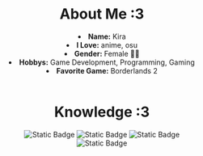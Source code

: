 <body>
  <center>
<h1 align="center">About Me :3</h1>
<li>
  <b>Name:</b> Kira
</li>
<li>
  <b>I Love:</b> anime, osu
</li>
<li>
  <b>Gender:</b> Female 🏳️‍⚧️
</li>
<li>
  <b>Hobbys:</b> Game Development, Programming, Gaming
</li>
<li>
  <b>Favorite Game:</b> Borderlands 2
</li>
<br>
<h1 align="center">Knowledge :3</h1>
<p align="center"><img alt="Static Badge" src="https://img.shields.io/badge/C%23-%23512BD4?style=for-the-badge&logo=csharp&labelColor=%23512BD4&link=https%3A%2F%2Fgithub.com%2FIleriayo%2Fmarkdown-badges">
 <img alt="Static Badge" src="https://img.shields.io/badge/C%2B%2B-green?style=for-the-badge&logo=cplusplus&link=https%3A%2F%2Fgithub.com%2FIleriayo%2Fmarkdown-badges"> <img alt="Static Badge" src="https://img.shields.io/badge/JS-%234B4B77?style=for-the-badge&logo=javascript&labelColor=%234B4B77&link=https%3A%2F%2Fgithub.com%2FIleriayo%2Fmarkdown-badges">
 <br>
 <img alt="Static Badge" src="https://img.shields.io/badge/Lua-%232C2D72?style=for-the-badge&logo=lua&link=https%3A%2F%2Fgithub.com%2FIleriayo%2Fmarkdown-badges">


</p>
</body>
